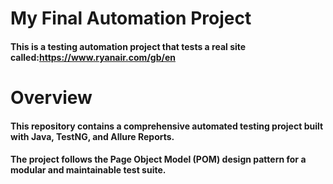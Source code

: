 # My Final Automation Project

#### This is a testing automation project that tests a real site called:https://www.ryanair.com/gb/en

# Overview

#### This repository contains a comprehensive automated testing project built with Java, TestNG, and Allure Reports. 
#### The project follows the Page Object Model (POM) design pattern for a modular and maintainable test suite.

